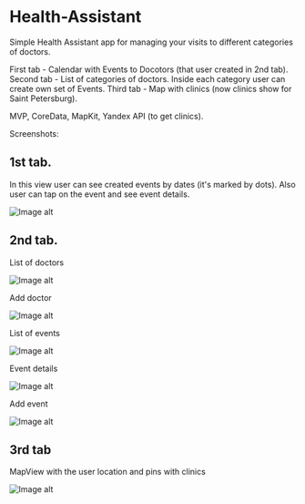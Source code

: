 # Health-Assistant

Simple Health Assistant app for managing your visits to different categories of doctors.

First tab - Calendar with Events to Docotors (that user created in 2nd tab).
Second tab - List of categories of doctors. Inside each category user can create own set of Events.
Third tab - Map with clinics (now clinics show for Saint Petersburg).

MVP, CoreData, MapKit, Yandex API (to get clinics). 

Screenshots:

## 1st tab.
In this view user can see created events by dates (it's marked by dots). Also user can tap on the event and see event details.

![Image alt](https://github.com/vikkiorrikki/Health-Assistant/blob/master/screenshots/calendarView.jpg)

## 2nd tab.
List of doctors

![Image alt](https://github.com/vikkiorrikki/Health-Assistant/blob/master/screenshots/listOfDoctors.jpg)

Add doctor

![Image alt](https://github.com/vikkiorrikki/Health-Assistant/blob/master/screenshots/addNewDoctor.jpg)

List of events

![Image alt](https://github.com/vikkiorrikki/Health-Assistant/blob/master/screenshots/listOfEvents.jpg)

Event details

![Image alt](https://github.com/vikkiorrikki/Health-Assistant/blob/master/screenshots/eventDetails.jpg)

Add event

![Image alt](https://github.com/vikkiorrikki/Health-Assistant/blob/master/screenshots/addNewEvent.jpg)

## 3rd tab

MapView with the user location and pins with clinics

![Image alt](https://github.com/vikkiorrikki/Health-Assistant/blob/master/screenshots/mapView.jpg)